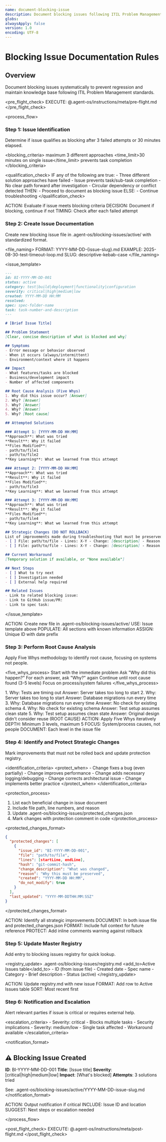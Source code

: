 ```yaml
---
name: document-blocking-issue
description: Document blocking issues following ITIL Problem Management standards
globs:
alwaysApply: false
version: 1.0
encoding: UTF-8
---
```


# Blocking Issue Documentation Rules

## Overview
Document blocking issues systematically to prevent regression and maintain knowledge base following ITIL Problem Management standards.

<pre_flight_check>
  EXECUTE: @.agent-os/instructions/meta/pre-flight.md
</pre_flight_check>

<process_flow>

<step number="1" name="issue_identification">

### Step 1: Issue Identification

Determine if issue qualifies as blocking after 3 failed attempts or 30 minutes elapsed.

<blocking_criteria>
  <attempts>maximum 3 different approaches</attempts>
  <time_limit>30 minutes on single issue</time_limit>
  <impact>prevents task completion</impact>
</blocking_criteria>

<qualification_check>
  IF any of the following are true:
    - Three different solution approaches have failed
    - Issue prevents task/sub-task completion
    - No clear path forward after investigation
    - Circular dependency or conflict detected
  THEN:
    - Proceed to document as blocking issue
  ELSE:
    - Continue troubleshooting
</qualification_check>

<instructions>
  ACTION: Evaluate if issue meets blocking criteria
  DECISION: Document if blocking, continue if not
  TIMING: Check after each failed attempt
</instructions>

</step>

<step number="2" name="create_documentation">

### Step 2: Create Issue Documentation

Create new blocking issue file in .agent-os/blocking-issues/active/ with standardized format.

<file_naming>
  FORMAT: YYYY-MM-DD-{issue-slug}.md
  EXAMPLE: 2025-08-30-test-timeout-loop.md
  SLUG: descriptive-kebab-case
</file_naming>

<issue_template>
```markdown
---
id: BI-YYYY-MM-DD-001
status: active
category: test|build|deployment|functionality|configuration
severity: critical|high|medium|low
created: YYYY-MM-DD HH:MM
resolved: 
spec: spec-folder-name
task: task-number-and-description
---

# [Brief Issue Title]

## Problem Statement
[Clear, concise description of what is blocked and why]

## Symptoms
- Error message or behavior observed
- When it occurs (always/intermittent)
- Environment/context where it happens

## Impact
- What features/tasks are blocked
- Business/development impact
- Number of affected components

## Root Cause Analysis (Five Whys)
1. Why did this issue occur? [Answer]
2. Why? [Answer]
3. Why? [Answer]
4. Why? [Answer]
5. Why? [Root cause]

## Attempted Solutions

### Attempt 1: [YYYY-MM-DD HH:MM]
**Approach**: What was tried
**Result**: Why it failed
**Files Modified**: 
- path/to/file1
- path/to/file2
**Key Learning**: What we learned from this attempt

### Attempt 2: [YYYY-MM-DD HH:MM]
**Approach**: What was tried
**Result**: Why it failed
**Files Modified**:
- path/to/file3
**Key Learning**: What we learned from this attempt

### Attempt 3: [YYYY-MM-DD HH:MM]
**Approach**: What was tried
**Result**: Why it failed
**Files Modified**:
- path/to/file4
**Key Learning**: What we learned from this attempt

## Strategic Changes (DO NOT ROLLBACK)
List of improvements made during troubleshooting that must be preserved:
- [ ] File: path/to/file - Lines: X-Y - Change: [description] - Reason: [Why this change is important]
- [ ] File: path/to/file - Lines: X-Y - Change: [description] - Reason: [Why this change is important]

## Current Workaround
[Temporary solution if available, or "None available"]

## Next Steps
- [ ] What to try next
- [ ] Investigation needed
- [ ] External help required

## Related Issues
- Link to related blocking issue: 
- Link to GitHub issue/PR:
- Link to spec task:
```
</issue_template>

<instructions>
  ACTION: Create new file in .agent-os/blocking-issues/active/
  USE: Issue template above
  POPULATE: All sections with known information
  ASSIGN: Unique ID with date prefix
</instructions>

</step>

<step number="3" name="root_cause_analysis">

### Step 3: Perform Root Cause Analysis

Apply Five Whys methodology to identify root cause, focusing on systems not people.

<five_whys_process>
  <guideline>
    Start with the immediate problem
    Ask "Why did this happen?"
    For each answer, ask "Why?" again
    Continue until root cause found (3-5 levels)
    Focus on process/system failures
  </guideline>
</five_whys_process>

<example>
  1. Why: Tests are timing out
     Answer: Server takes too long to start
  2. Why: Server takes too long to start  
     Answer: Database migrations run every time
  3. Why: Database migrations run every time
     Answer: No check for existing schema
  4. Why: No check for existing schema
     Answer: Test setup assumes clean state
  5. Why: Test setup assumes clean state
     Answer: Original design didn't consider reuse (ROOT CAUSE)
</example>

<instructions>
  ACTION: Apply Five Whys iteratively
  DEPTH: Minimum 3 levels, maximum 5
  FOCUS: System/process causes, not people
  DOCUMENT: Each level in the issue file
</instructions>

</step>

<step number="4" name="protect_improvements">

### Step 4: Identify and Protect Strategic Changes

Mark improvements that must not be rolled back and update protection registry.

<identification_criteria>
  <protect_when>
    - Change fixes a bug (even partially)
    - Change improves performance
    - Change adds necessary logging/debugging
    - Change corrects architectural issue
    - Change implements better practice
  </protect_when>
</identification_criteria>

<protection_process>
  1. List each beneficial change in issue document
  2. Include file path, line numbers, and reason
  3. Update .agent-os/blocking-issues/protected_changes.json
  4. Mark changes with protection comment in code
</protection_process>

<protected_changes_format>
```json
{
  "protected_changes": [
    {
      "issue_id": "BI-YYYY-MM-DD-001",
      "file": "path/to/file",
      "lines": [startLine, endLine],
      "hash": "git-commit-hash",
      "change_description": "What was changed",
      "reason": "Why this must be preserved",
      "created": "YYYY-MM-DD HH:MM",
      "do_not_modify": true
    }
  ],
  "last_updated": "YYYY-MM-DDTHH:MM:SSZ"
}
```
</protected_changes_format>

<instructions>
  ACTION: Identify all strategic improvements
  DOCUMENT: In both issue file and protected_changes.json
  FORMAT: Include full context for future reference
  PROTECT: Add inline comments warning against rollback
</instructions>

</step>

<step number="5" name="update_registry">

### Step 5: Update Master Registry

Add entry to blocking issues registry for quick lookup.

<registry_update>
  <location>.agent-os/blocking-issues/registry.md</location>
  <add_to>Active Issues table</add_to>
  <fields>
    - ID (from issue file)
    - Created date
    - Spec name
    - Category
    - Brief description
    - Status (active)
  </fields>
</registry_update>

<instructions>
  ACTION: Update registry.md with new issue
  FORMAT: Add row to Active Issues table
  SORT: Most recent first
</instructions>

</step>

<step number="6" name="notify_and_escalate">

### Step 6: Notification and Escalation

Alert relevant parties if issue is critical or requires external help.

<escalation_criteria>
  <immediate>
    - Severity: critical
    - Blocks multiple tasks
    - Security implications
  </immediate>
  <deferred>
    - Severity: medium/low
    - Single task affected
    - Workaround available
  </deferred>
</escalation_criteria>

<notification_format>
  ## ⚠️ Blocking Issue Created
  
  **ID**: BI-YYYY-MM-DD-001
  **Title**: [Issue title]
  **Severity**: [critical|high|medium|low]
  **Impact**: [What's blocked]
  **Attempts**: 3 solutions tried
  
  See: .agent-os/blocking-issues/active/YYYY-MM-DD-issue-slug.md
</notification_format>

<instructions>
  ACTION: Output notification if critical
  INCLUDE: Issue ID and location
  SUGGEST: Next steps or escalation needed
</instructions>

</step>

</process_flow>

<post_flight_check>
  EXECUTE: @.agent-os/instructions/meta/post-flight.md
</post_flight_check>